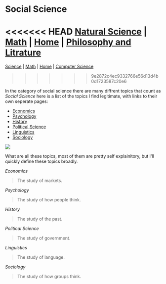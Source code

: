 # Social Science

<<<<<<< HEAD
[Natural Science](./file.md) | [Math](./file2.md) | [Home](./README.md) | [Philosophy and Litrature](./file4.md)
=======
[Science](./file.md) | [Math](./file2.md) | [Home](./README.md) | [Computer Science](./file4.md)
>>>>>>> 9e2872c4ec9332766e56d13d4b0d1723587c20e6

In the category of social science there are many diffrent topics that count as *Social Science* here is a list of the topics I find legitimate, with links to their own seperate pages:

* [Economics](./file3/Economics.md)
* [Psychology](./file3/Psychology.md)
* [History](./file3/History.md)
* [Political Science](./file3/Political_Science.md)
* [Linguistics](./file3/Linguistics.md)
* [Sociology](./file3/Sociology.md)

![](https://mustbethistalltoride.files.wordpress.com/2015/07/social-connection.jpg)


What are all these topics, most of them are pretty self explainitory, but I'll quickly define these topics broadly.

*Economics*
> The study of markets.


*Psychology*
> The study of how people think.


*History*
> The study of the past.

*Political Science*
> The study of government.

*Linguistics*
> The study of language.

*Sociology*
> The study of how groups think.
